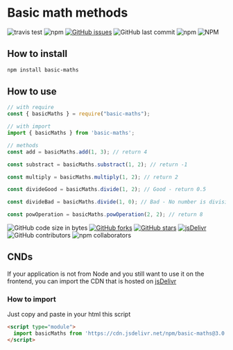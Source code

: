 # Basic math methods

![travis test](https://travis-ci.com/rr69sport/basic_maths.svg?branch=main) ![npm](https://img.shields.io/npm/dt/basic-maths) [![GitHub issues](https://img.shields.io/github/issues/rr69sport/basic_maths)](https://github.com/rr69sport/basic_maths/issues) ![GitHub last commit](https://img.shields.io/github/last-commit/rr69sport/basic_maths) ![npm](https://img.shields.io/npm/v/basic-maths) ![NPM](https://img.shields.io/npm/l/basic-maths)

## How to install

```bash
npm install basic-maths
```

## How to use

```js
// with require
const { basicMaths } = require("basic-maths");

// with import
import { basicMaths } from 'basic-maths';
```

```js
// methods
const add = basicMaths.add(1, 3); // return 4

const substract = basicMaths.substract(1, 2); // return -1

const multiply = basicMaths.multiply(1, 2); // return 2

const divideGood = basicMaths.divide(1, 2); // Good - return 0.5

const divideBad = basicMaths.divide(1, 0); // Bad - No number is divisible by zero

const powOperation = basicMaths.powOperation(2, 2); // return 8
```

![GitHub code size in bytes](https://img.shields.io/github/languages/code-size/rr69sport/basic_maths) [![GitHub forks](https://img.shields.io/github/forks/rr69sport/basic_maths)](https://github.com/rr69sport/basic_maths/network) [![GitHub stars](https://img.shields.io/github/stars/rr69sport/basic_maths)](https://github.com/rr69sport/basic_maths/stargazers) [![jsDelivr](https://data.jsdelivr.com/v1/package/npm/basic-maths/badge?style=rounded)](https://www.jsdelivr.com/package/npm/basic-maths) ![GitHub contributors](https://img.shields.io/github/contributors/rr69sport/basic_maths?color=success) ![npm collaborators](https://img.shields.io/npm/collaborators/basic-maths?color=success)

## CNDs

If your application is not from Node and you still want to use it on the frontend, you can import the CDN that is hosted on [jsDelivr](https://www.jsdelivr.com/package/npm/basic-maths)

### How to import

Just copy and paste in your html this script

```html
<script type="module">
  import basicMaths from 'https://cdn.jsdelivr.net/npm/basic-maths@3.0.7/+esm'
</script>
```
